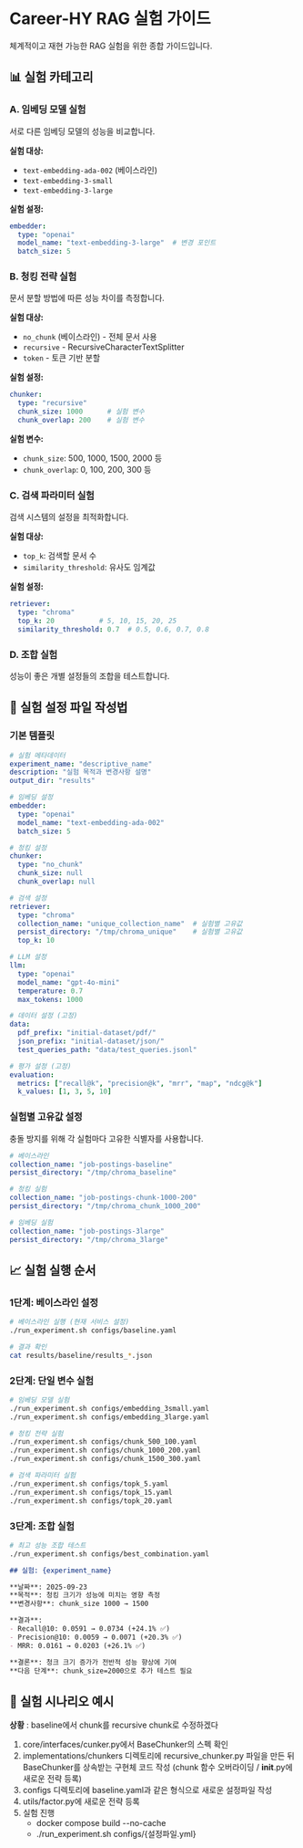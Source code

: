# Career-HY RAG 실험 가이드

체계적이고 재현 가능한 RAG 실험을 위한 종합 가이드입니다.


## 📊 실험 카테고리

### A. 임베딩 모델 실험
서로 다른 임베딩 모델의 성능을 비교합니다.

**실험 대상:**
- `text-embedding-ada-002` (베이스라인)
- `text-embedding-3-small`
- `text-embedding-3-large`

**실험 설정:**
```yaml
embedder:
  type: "openai"
  model_name: "text-embedding-3-large"  # 변경 포인트
  batch_size: 5
```

### B. 청킹 전략 실험
문서 분할 방법에 따른 성능 차이를 측정합니다.

**실험 대상:**
- `no_chunk` (베이스라인) - 전체 문서 사용
- `recursive` - RecursiveCharacterTextSplitter
- `token` - 토큰 기반 분할

**실험 설정:**
```yaml
chunker:
  type: "recursive"
  chunk_size: 1000      # 실험 변수
  chunk_overlap: 200    # 실험 변수
```

**실험 변수:**
- `chunk_size`: 500, 1000, 1500, 2000 등
- `chunk_overlap`: 0, 100, 200, 300 등

### C. 검색 파라미터 실험
검색 시스템의 설정을 최적화합니다.

**실험 대상:**
- `top_k`: 검색할 문서 수
- `similarity_threshold`: 유사도 임계값

**실험 설정:**
```yaml
retriever:
  type: "chroma"
  top_k: 20           # 5, 10, 15, 20, 25
  similarity_threshold: 0.7  # 0.5, 0.6, 0.7, 0.8
```

### D. 조합 실험
성능이 좋은 개별 설정들의 조합을 테스트합니다.


## 🔬 실험 설정 파일 작성법

### 기본 템플릿
```yaml
# 실험 메타데이터
experiment_name: "descriptive_name"
description: "실험 목적과 변경사항 설명"
output_dir: "results"

# 임베딩 설정
embedder:
  type: "openai"
  model_name: "text-embedding-ada-002"
  batch_size: 5

# 청킹 설정
chunker:
  type: "no_chunk"
  chunk_size: null
  chunk_overlap: null

# 검색 설정
retriever:
  type: "chroma"
  collection_name: "unique_collection_name"  # 실험별 고유값
  persist_directory: "/tmp/chroma_unique"    # 실험별 고유값
  top_k: 10

# LLM 설정
llm:
  type: "openai"
  model_name: "gpt-4o-mini"
  temperature: 0.7
  max_tokens: 1000

# 데이터 설정 (고정)
data:
  pdf_prefix: "initial-dataset/pdf/"
  json_prefix: "initial-dataset/json/"
  test_queries_path: "data/test_queries.jsonl"

# 평가 설정 (고정)
evaluation:
  metrics: ["recall@k", "precision@k", "mrr", "map", "ndcg@k"]
  k_values: [1, 3, 5, 10]
```

### 실험별 고유값 설정
충돌 방지를 위해 각 실험마다 고유한 식별자를 사용합니다.

```yaml
# 베이스라인
collection_name: "job-postings-baseline"
persist_directory: "/tmp/chroma_baseline"

# 청킹 실험
collection_name: "job-postings-chunk-1000-200"
persist_directory: "/tmp/chroma_chunk_1000_200"

# 임베딩 실험
collection_name: "job-postings-3large"
persist_directory: "/tmp/chroma_3large"
```

## 📈 실험 실행 순서

### 1단계: 베이스라인 설정
```bash
# 베이스라인 실행 (현재 서비스 설정)
./run_experiment.sh configs/baseline.yaml

# 결과 확인
cat results/baseline/results_*.json
```

### 2단계: 단일 변수 실험
```bash
# 임베딩 모델 실험
./run_experiment.sh configs/embedding_3small.yaml
./run_experiment.sh configs/embedding_3large.yaml

# 청킹 전략 실험
./run_experiment.sh configs/chunk_500_100.yaml
./run_experiment.sh configs/chunk_1000_200.yaml
./run_experiment.sh configs/chunk_1500_300.yaml

# 검색 파라미터 실험
./run_experiment.sh configs/topk_5.yaml
./run_experiment.sh configs/topk_15.yaml
./run_experiment.sh configs/topk_20.yaml
```

### 3단계: 조합 실험
```bash
# 최고 성능 조합 테스트
./run_experiment.sh configs/best_combination.yaml
```

```markdown
## 실험: {experiment_name}

**날짜**: 2025-09-23
**목적**: 청킹 크기가 성능에 미치는 영향 측정
**변경사항**: chunk_size 1000 → 1500

**결과**:
- Recall@10: 0.0591 → 0.0734 (+24.1% ✅)
- Precision@10: 0.0059 → 0.0071 (+20.3% ✅)
- MRR: 0.0161 → 0.0203 (+26.1% ✅)

**결론**: 청크 크기 증가가 전반적 성능 향상에 기여
**다음 단계**: chunk_size=2000으로 추가 테스트 필요
```

## 🎯 실험 시나리오 예시

**상황** : baseline에서 chunk를 recursive chunk로 수정하겠다
1. core/interfaces/cunker.py에서 BaseChunker의 스펙 확인
2. implementations/chunkers 디렉토리에 recursive_chunker.py 파일을 만든 뒤 BaseChunker를 상속받는 구현체 코드 작성 (chunk 함수 오버라이딩 / __init__.py에 새로운 전략 등록)
3. configs 디렉토리에 baseline.yaml과 같은 형식으로 새로운 설정파일 작성
4. utils/factor.py에 새로운 전략 등록
5. 실험 진행
   - docker compose build --no-cache
   - ./run_experiment.sh configs/{설정파일.yml}

